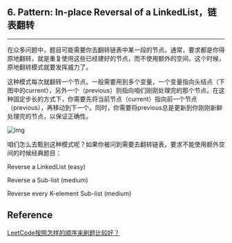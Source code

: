 ## 6. Pattern: In-place Reversal of a LinkedList，链表翻转

------

在众多问题中，题目可能需要你去翻转链表中某一段的节点。通常，要求都是你得原地翻转，就是重复使用这些已经建好的节点，而不使用额外的空间。这个时候，原地翻转模式就要发挥威力了。

这种模式每次就翻转一个节点。一般需要用到多个变量，一个变量指向头结点（下图中的current），另外一个（previous）则指向咱们刚刚处理完的那个节点。在这种固定步长的方式下，你需要先将当前节点（current）指向前一个节点（previous），再移动到下一个。同时，你需要将previous总是更新到你刚刚新鲜处理完的节点，以保证正确性。

![img](https://pic2.zhimg.com/50/v2-79af44147f0e31ef768b8867a43acac5_hd.jpg?source=1940ef5c)

咱们怎么去甄别这种模式呢？如果你被问到需要去翻转链表，要求不能使用额外空间的时候经典题目：

Reverse a LinkedList (easy)

Reverse a Sub-list (medium)

Reverse every K-element Sub-list (medium)

## Reference

[LeetCode按照怎样的顺序来刷题比较好？](https://www.zhihu.com/question/36738189)